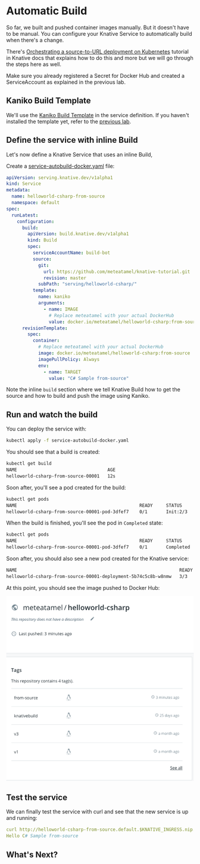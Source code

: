 # Automatic Build

So far, we built and pushed container images manually. But it doesn't have to be manual. You can configure your Knative Service to automatically build when there's a change. 

There's [Orchestrating a source-to-URL deployment on Kubernetes](https://github.com/knative/docs/tree/master/serving/samples/source-to-url-go) tutorial in Knative docs that explains how to do this and more but we will go through the steps here as well.

Make sure you already registered a Secret for Docker Hub and created a ServiceAccount as explained in the previous lab. 

## Kaniko Build Template

We'll use the [Kaniko Build Template](https://github.com/knative/build-templates/tree/master/kaniko) in the service definition. If you haven't installed the template yet, refer to the [previous lab](10.5-kanikobuildtemplate.md).

## Define the service with inline Build

Let's now define a Knative Service that uses an inline Build, 

Create a [service-autobuild-docker.yaml](../build/service-autobuild-docker.yaml) file:

```yaml
apiVersion: serving.knative.dev/v1alpha1
kind: Service
metadata:
  name: helloworld-csharp-from-source
  namespace: default
spec:
  runLatest:
    configuration:
      build:
        apiVersion: build.knative.dev/v1alpha1
        kind: Build
        spec:
          serviceAccountName: build-bot
          source:
            git:
              url: https://github.com/meteatamel/knative-tutorial.git
              revision: master
            subPath: "serving/helloworld-csharp/"
          template:
            name: kaniko
            arguments:
              - name: IMAGE
                # Replace meteatamel with your actual DockerHub
                value: docker.io/meteatamel/helloworld-csharp:from-source
      revisionTemplate:
        spec:
          container:
            # Replace meteatamel with your actual DockerHub
            image: docker.io/meteatamel/helloworld-csharp:from-source
            imagePullPolicy: Always
            env:
              - name: TARGET
                value: "C# Sample from-source"
```
Note the inline `build` section where we tell Knative Build how to get the source and how to build and push the image using Kaniko. 

## Run and watch the build

You can deploy the service with:

```bash
kubectl apply -f service-autobuild-docker.yaml
```

You should see that a build is created:

```bash
kubectl get build
NAME                                  AGE
helloworld-csharp-from-source-00001   12s
```

Soon after, you'll see a pod created for the build:

```bash
kubectl get pods
NAME                                              READY     STATUS     
helloworld-csharp-from-source-00001-pod-3dfef7    0/1       Init:2/3
```
When the build is finished, you'll see the pod in `Completed` state:

```bash
kubectl get pods
NAME                                              READY     STATUS 
helloworld-csharp-from-source-00001-pod-3dfef7    0/1       Completed
```
Soon after, you should also see a new pod created for the Knative service:

```bash
NAME                                                             READY     STATUS
helloworld-csharp-from-source-00001-deployment-5b74c5c8b-w8nmw   3/3       Running
```
At this point, you should see the image pushed to Docker Hub:

![Docker Hub](./images/dockerhub-auto.png)

## Test the service

We can finally test the service with curl and see that the new service is up and running:

```yaml
curl http://helloworld-csharp-from-source.default.$KNATIVE_INGRESS.nip.io
Hello C# Sample from-source
```

## What's Next?